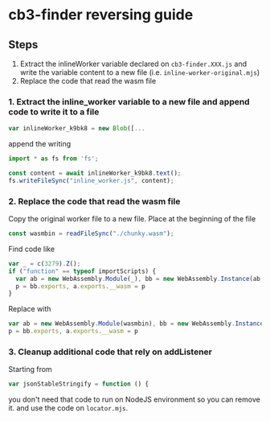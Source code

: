 # cb3-finder reversing guide

## Steps
1. Extract the inlineWorker variable declared on `cb3-finder.XXX.js` and write the variable content to a new file (i.e. `inline-worker-original.mjs`) 
2. Replace the code that read the wasm file 



### 1. Extract the inline_worker variable to a new file and append code to write it to a file

```js
var inlineWorker_k9bk8 = new Blob([...
  ```
 
append the writing 
  ```js  
import * as fs from 'fs';

const content = await inlineWorker_k9bk8.text();
fs.writeFileSync("inline_worker.js", content);
```

### 2. Replace the code that read the wasm file 

Copy the original worker file to a new file.
Place at the beginning of the file
```js
const wasmbin = readFileSync("./chunky.wasm");
```

Find code like
```js
var _ = c(3279).Z();
if ("function" == typeof importScripts) {
  var ab = new WebAssembly.Module(_), bb = new WebAssembly.Instance(ab, q);
  p = bb.exports, a.exports.__wasm = p
}
```

Replace with
```js
var ab = new WebAssembly.Module(wasmbin), bb = new WebAssembly.Instance(ab, q);
p = bb.exports, a.exports.__wasm = p
```

### 3. Cleanup additional code that rely on addListener

Starting from 
```js
var jsonStableStringify = function () {
```

you don't need that code to run on NodeJS environment so you can remove it. and use the code on `locator.mjs`.
